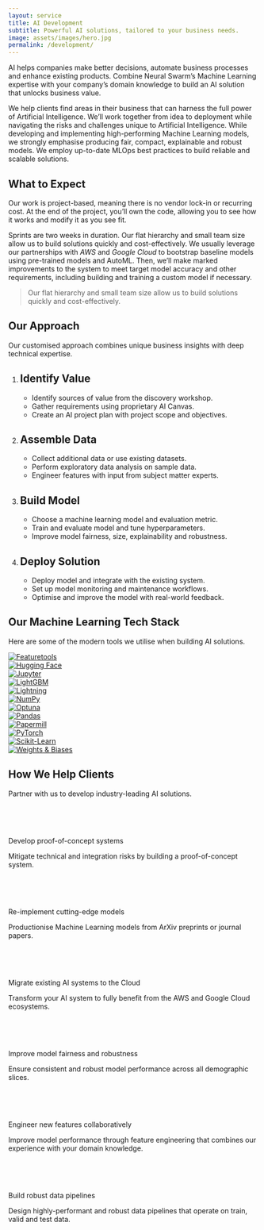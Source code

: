 ```yaml
---
layout: service
title: AI Development
subtitle: Powerful AI solutions, tailored to your business needs.
image: assets/images/hero.jpg
permalink: /development/
---
```

<section class="text bg-dark">
  <div class="container">
    <div class="row gx-5">
      <div class="col-lg-8">
        <p>AI helps companies make better decisions, automate business processes and enhance existing products. Combine Neural Swarm’s Machine Learning expertise with your company’s domain knowledge to build an AI solution that unlocks business value.</p>
        <p>We help clients find areas in their business that can harness the full power of Artificial Intelligence. We’ll work together from idea to deployment while navigating the risks and challenges unique to Artificial Intelligence. While developing and implementing high-performing Machine Learning models, we strongly emphasise producing fair, compact, explainable and robust models. We employ up-to-date MLOps best practices to build reliable and scalable solutions.</p>
        <h2 class="fs-4 py-3">What to Expect</h2>
        <p>Our work is project-based, meaning there is no vendor lock-in or recurring cost. At the end of the project, you’ll own the code, allowing you to see how it works and modify it as you see fit.</p>
        <p>Sprints are two weeks in duration. Our flat hierarchy and small team size allow us to build solutions quickly and cost-effectively. We usually leverage our partnerships with <em>AWS</em> and <em>Google Cloud</em> to bootstrap baseline models using pre-trained models and AutoML. Then, we’ll make marked improvements to the system to meet target model accuracy and other requirements, including building and training a custom model if necessary.</p>
      </div>
      <aside class="col-lg-4 d-none d-lg-block">
        <blockquote class="blockquote py-4 fst-italic text-secondary border-top border-bottom border-secondary">
          <p>Our flat hierarchy and small team size allow us to build solutions quickly and cost-effectively.</p>
        </blockquote>
      </aside>
    </div>
  </div>
</section>
<section id="approach">
  <div class="container">
    <div class="row mb-4">
      <div class="col">  
        <h2 class="mb-4">Our Approach</h2>
        <p class="lead">Our customised approach combines unique business insights with deep technical expertise.</p>
      </div>
    </div>
    <div class="row">
      <div class="col">
        <ol class="process">
          <li class="subprocess">
            <div class="arrow-right"></div>
            <div class="arrow-down"></div>
            <h2>Identify Value</h2>
            <ul>
              <li>Identify sources of value from the discovery workshop.</li>
              <li>Gather requirements using proprietary AI Canvas.</li>
              <li>Create an AI project plan with project scope and objectives.</li>
            </ul>
          </li>
          <li class="subprocess">
            <div class="arrow-right"></div>
            <div class="arrow-down"></div>
            <h2>Assemble Data</h2>
            <ul>
              <li>Collect additional data or use existing datasets.</li>
              <li>Perform exploratory data analysis on sample data.</li>
              <li>Engineer features with input from subject matter experts.</li>
            </ul>
          </li>
          <li class="subprocess">
            <div class="arrow-right"></div>
            <div class="arrow-down"></div>
            <h2>Build Model</h2>
            <ul>
              <li>Choose a machine learning model and evaluation metric.</li>
              <li>Train and evaluate model and tune hyperparameters.</li>
              <li>Improve model fairness, size, explainability and robustness.</li>
            </ul>
          </li>
          <li class="subprocess">
            <div class="arrow-right"></div>
            <div class="arrow-down"></div>
            <h2>Deploy Solution</h2>
            <ul>
              <li>Deploy model and integrate with the existing system.</li>
              <li>Set up model monitoring and maintenance workflows.</li>
              <li>Optimise and improve the model with real-world feedback.</li>
            </ul>
          </li>
        </ol>
      </div>
    </div>
  </div>
</section>
<section id="tech-stack" class="bg-dark">
  <div class="container">
    <div class="row mb-4">
      <div class="col">
        <h2 class="mb-4">Our Machine Learning Tech Stack</h2>
        <p class="lead">Here are some of the modern tools we utilise when building AI solutions.</p>
      </div>
    </div>
    <div class="row g-5">
      <div class="col-6 col-lg-3">
        <a href="https://www.featuretools.com/">
          <img class="img-fluid filter" src="{{ "assets/images/stack/featuretools.png" | relative_url }}" alt="Featuretools"/>
        </a>
      </div>
      <div class="col-6 col-lg-3">
        <a href="https://huggingface.co/">
          <img class="img-fluid filter" src="{{ "assets/images/stack/hugging-face.png" | relative_url }}" alt="Hugging Face"/>
        </a>
      </div>
      <div class="col-6 col-lg-3">
        <a href="https://jupyter.org/">
          <img class="img-fluid filter" src="{{ "assets/images/stack/jupyter.png" | relative_url }}" alt="Jupyter"/>
        </a>
      </div>
      <div class="col-6 col-lg-3">
        <a href="https://lightgbm.readthedocs.io/">
          <img class="img-fluid filter" src="{{ "assets/images/stack/light-gbm.png" | relative_url }}" alt="LightGBM"/>
        </a>
      </div>
      <div class="col-6 col-lg-3">
        <a href="https://www.pytorchlightning.ai/">
          <img class="img-fluid filter" src="{{ "assets/images/stack/lightning.png" | relative_url }}" alt="Lightning"/>
        </a>
      </div>
      <div class="col-6 col-lg-3">
        <a href="https://numpy.org/">
          <img class="img-fluid filter" src="{{ "assets/images/stack/numpy.png" | relative_url }}" alt="NumPy"/>
        </a>
      </div>
      <div class="col-6 col-lg-3">
        <a href="https://optuna.org/">
          <img class="img-fluid filter" src="{{ "assets/images/stack/optuna.png" | relative_url }}" alt="Optuna"/>
        </a>
      </div>
      <div class="col-6 col-lg-3">
        <a href="https://pandas.pydata.org/">
          <img class="img-fluid filter" src="{{ "assets/images/stack/pandas.png" | relative_url }}" alt="Pandas"/>
        </a>
      </div>
      <div class="col-6 col-lg-3">
        <a href="https://papermill.readthedocs.io/">
          <img class="img-fluid filter" src="{{ "assets/images/stack/papermill.png" | relative_url }}" alt="Papermill"/>
        </a>
      </div>
      <div class="col-6 col-lg-3">
        <a href="https://pytorch.org/">
          <img class="img-fluid filter" src="{{ "assets/images/stack/pytorch.png" | relative_url }}" alt="PyTorch"/>
        </a>
      </div>
      <div class="col-6 col-lg-3">
        <a href="https://scikit-learn.org/">
          <img class="img-fluid filter" src="{{ "assets/images/stack/scikit-learn.png" | relative_url }}" alt="Scikit-Learn"/>
        </a>
      </div>
      <div class="col-6 col-lg-3">
        <a href="https://wandb.ai/">
          <img class="img-fluid filter" src="{{ "assets/images/stack/wandb.png" | relative_url }}" alt="Weights & Biases"/>
        </a>
      </div>
    </div>
  </div>
</section>
<section id="examples" class="list">
  <div class="container">
    <div class="row mb-4">
      <div class="col">
        <h2 class="mb-4">How We Help Clients</h2>
        <p class="lead">Partner with us to develop industry-leading AI solutions.</p>
      </div>
    </div>
    <div class="row row-cols-1 row-cols-md-2 g-2">
      <div class="col">
        <div class="row">
          <div class="col-logo">
            <svg class="svg-logo" width="64px" height="64px" viewBox="0 0 24 24">
              <use xlink:href="{{ "assets/images/icons.svg#logo" | relative_url }}"></use>
            </svg>
          </div>
          <div class="col ps-0">
            <span>Develop proof-of-concept systems</span>
            <p class="text-secondary">Mitigate technical and integration risks by building a proof-of-concept system.</p>
          </div>
        </div>
      </div>
      <div class="col">
        <div class="row">
          <div class="col-logo">
            <svg class="svg-logo" width="64px" height="64px" viewBox="0 0 24 24">
              <use xlink:href="{{ "assets/images/icons.svg#logo" | relative_url }}"></use>
            </svg>
          </div>
          <div class="col ps-0">
            <span>Re-implement cutting-edge models</span>
            <p class="text-secondary">Productionise Machine Learning models from ArXiv preprints or journal papers.</p>
          </div>
        </div>
      </div>
      <div class="col">
        <div class="row">
          <div class="col-logo">
            <svg class="svg-logo" width="64px" height="64px" viewBox="0 0 24 24">
              <use xlink:href="{{ "assets/images/icons.svg#logo" | relative_url }}"></use>
            </svg>
          </div>
          <div class="col ps-0">
            <span>Migrate existing AI systems to the Cloud</span>
            <p class="text-secondary">Transform your AI system to fully benefit from the AWS and Google Cloud ecosystems.</p>
          </div>
        </div>
      </div>
      <div class="col">
        <div class="row">
          <div class="col-logo">
            <svg class="svg-logo" width="64px" height="64px" viewBox="0 0 24 24">
              <use xlink:href="{{ "assets/images/icons.svg#logo" | relative_url }}"></use>
            </svg>
          </div>
          <div class="col ps-0">
            <span>Improve model fairness and robustness</span>
            <p class="text-secondary">Ensure consistent and robust model performance across all demographic slices.</p>
          </div>
        </div>
      </div>
      <div class="col">
        <div class="row">
          <div class="col-logo">
            <svg class="svg-logo" width="64px" height="64px" viewBox="0 0 24 24">
              <use xlink:href="{{ "assets/images/icons.svg#logo" | relative_url }}"></use>
            </svg>
          </div>
          <div class="col ps-0">
            <span>Engineer new features collaboratively</span>
            <p class="text-secondary">Improve model performance through feature engineering that combines our experience with your domain knowledge.</p>
          </div>
        </div>
      </div>
      <div class="col">
        <div class="row">
          <div class="col-logo">
            <svg class="svg-logo" width="64px" height="64px" viewBox="0 0 24 24">
              <use xlink:href="{{ "assets/images/icons.svg#logo" | relative_url }}"></use>
            </svg>
          </div>
          <div class="col ps-0">
            <span>Build robust data pipelines</span>
            <p class="text-secondary">Design highly-performant and robust data pipelines that operate on train, valid and test data.</p>
          </div>
        </div>
      </div>
    </div>
  </div>
</section>